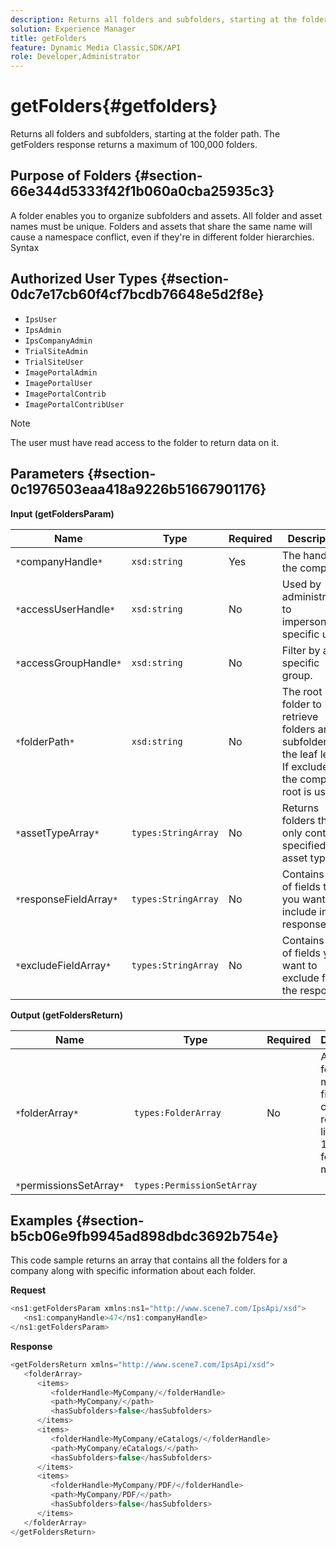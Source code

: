 ```yaml
---
description: Returns all folders and subfolders, starting at the folder path. The getFolders response returns a maximum of 100,000 folders.
solution: Experience Manager
title: getFolders
feature: Dynamic Media Classic,SDK/API
role: Developer,Administrator
---
```


# getFolders{#getfolders}

Returns all folders and subfolders, starting at the folder path. The getFolders response returns a maximum of 100,000 folders.

## Purpose of Folders {#section-66e344d5333f42f1b060a0cba25935c3}

A folder enables you to organize subfolders and assets. All folder and asset names must be unique. Folders and assets that share the same name will cause a namespace conflict, even if they're in different folder hierarchies. 
Syntax 

## Authorized User Types {#section-0dc7e17cb60f4cf7bcdb76648e5d2f8e}

* `IpsUser` 
* `IpsAdmin` 
* `IpsCompanyAdmin` 
* `TrialSiteAdmin` 
* `TrialSiteUser` 
* `ImagePortalAdmin` 
* `ImagePortalUser` 
* `ImagePortalContrib` 
* `ImagePortalContribUser`

>[!NOTE]
>
>The user must have read access to the folder to return data on it.

## Parameters {#section-0c1976503eaa418a9226b51667901176}

**Input (getFoldersParam)** 

|  Name  | Type  | Required  | Description  |
|---|---|---|---|
|  `*`companyHandle`*`  | `xsd:string`  | Yes  | The handle to the company.  |
|  `*`accessUserHandle`*`  | `xsd:string`  | No  | Used by administrators to impersonate a specific user.  |
|  `*`accessGroupHandle`*`  | `xsd:string`  | No  | Filter by a specific group.  |
|  `*`folderPath`*`  | `xsd:string`  | No  | The root folder to retrieve folders and all subfolders to the leaf level. If excluded, the company root is used.  |
|  `*`assetTypeArray`*`  | `types:StringArray`  | No  | Returns folders that only contain specified asset types.  |
|  `*`responseFieldArray`*`  | `types:StringArray`  | No  | Contains a list of fields that you want to include in the response.  |
|  `*`excludeFieldArray`*`  | `types:StringArray`  | No  | Contains a list of fields you want to exclude from the response.  |

**Output (getFoldersReturn)** 

|  Name  | Type  | Required  | Description  |
|---|---|---|---|
|  `*`folderArray`*`  | `types:FolderArray`  | No  | An array of folders that match the filter criteria. The response is limited to 100,000 folders maximum.  |
|  `*`permissionsSetArray`*`  | `types:PermissionSetArray`  |  |  |

## Examples {#section-b5cb06e9fb9945ad898dbdc3692b754e}

This code sample returns an array that contains all the folders for a company along with specific information about each folder.

**Request** 

```java
<ns1:getFoldersParam xmlns:ns1="http://www.scene7.com/IpsApi/xsd">
   <ns1:companyHandle>47</ns1:companyHandle>
</ns1:getFoldersParam>
```

**Response** 

```java
<getFoldersReturn xmlns="http://www.scene7.com/IpsApi/xsd">
   <folderArray>
      <items>
         <folderHandle>MyCompany/</folderHandle>
         <path>MyCompany/</path>
         <hasSubfolders>false</hasSubfolders>
      </items>
      <items>
         <folderHandle>MyCompany/eCatalogs/</folderHandle>
         <path>MyCompany/eCatalogs/</path>
         <hasSubfolders>false</hasSubfolders>
      </items>
      <items>
         <folderHandle>MyCompany/PDF/</folderHandle>
         <path>MyCompany/PDF/</path>
         <hasSubfolders>false</hasSubfolders>
      </items>
   </folderArray>
</getFoldersReturn>
```

